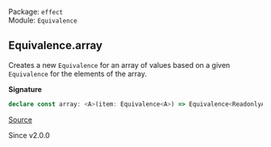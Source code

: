 Package: `effect`<br />
Module: `Equivalence`<br />

## Equivalence.array

Creates a new `Equivalence` for an array of values based on a given `Equivalence` for the elements of the array.

**Signature**

```ts
declare const array: <A>(item: Equivalence<A>) => Equivalence<ReadonlyArray<A>>
```

[Source](https://github.com/Effect-TS/effect/tree/main/packages/effect/src/Equivalence.ts#L200)

Since v2.0.0